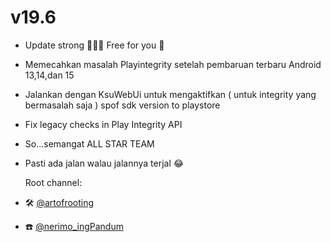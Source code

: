 

# v19.6

- Update strong 💪🔥🔥  Free for you 🤭
- Memecahkan masalah Playintegrity setelah pembaruan terbaru Android 13,14,dan 15
- Jalankan dengan KsuWebUi untuk mengaktifkan ( untuk integrity yang bermasalah saja ) spof sdk version to playstore
- Fix legacy checks in Play Integrity API
- So...semangat ALL STAR TEAM
- Pasti ada jalan walau jalannya terjal 😂

     Root channel:
- 🛠️ [@artofrooting](https://t.me/artofrooting)
- ☎️ [@nerimo_ingPandum](https://t.me/nerimo_ingPandum)
